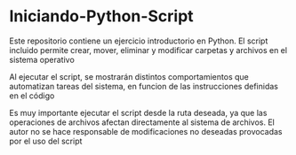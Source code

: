 # Iniciando-Python-Script

 Este repositorio contiene un ejercicio introductorio en Python.
 El script incluido permite crear, mover, eliminar y modificar carpetas
 y archivos en el sistema operativo

 Al ejecutar el script, se mostrarán distintos comportamientos que 
 automatizan tareas del sistema, en funcion de las instrucciones 
 definidas en el código

 Es muy importante ejecutar el script desde la ruta deseada, ya que
 las operaciones de archivos afectan directamente al sistema de 
 archivos. El autor no se hace responsable de modificaciones no
 deseadas provocadas por el uso del script